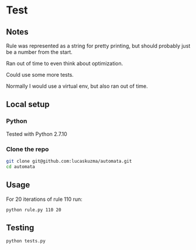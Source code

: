 # Test

## Notes

Rule was represented as a string for pretty printing, but should probably just be a number from the start.

Ran out of time to even think about optimization.

Could use some more tests.

Normally I would use a virtual env, but also ran out of time.


## Local setup

### Python

Tested with Python 2.7.10

### Clone the repo

```sh
git clone git@github.com:lucaskuzma/automata.git
cd automata
```

## Usage

For 20 iterations of rule 110 run:

```
python rule.py 110 20
```

## Testing

```sh
python tests.py
```